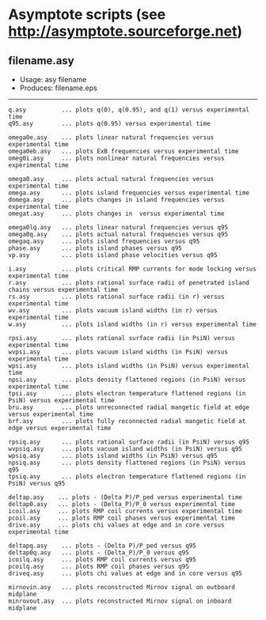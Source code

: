 # Asymptote scripts (see http://asymptote.sourceforge.net)

## filename.asy
- Usage:	    asy filename
- Produces:   filename.eps
---

	q.asy          ... plots q(0), q(0.95), and q(1) versus experimental time
	q95.asy        ... plots q(0.95) versus experimental time

	omega0e.asy    ... plots linear natural frequencies versus experimental time
	omega0eb.asy   ... plots ExB frequencies versus experimental time
	omeg0i.asy     ... plots nonlinear natural frequencies versus experimental time

	omega0.asy     ... plots actual natural frequencies versus experimental time
	omega.asy      ... plots island frequencies versus experimental time
	domega.asy     ... plots changes in island frequencies versus experimental time
	omegat.asy     ... plots changes in  versus experimental time

	omega0lq.asy   ... plots linear natural frequencies versus q95
	omega0q.asy    ... plots actual natural frequencies versus q95
	omegaq.asy     ... plots island frequencies versus q95
	phase.asy      ... plots island phases versus q95
	vp.asy         ... plots island phase velocities versus q95

	i.asy          ... plots critical RMP currents for mode locking versus experimental time
	r.asy          ... plots rational surface radii of penetrated island chains versus experimental time
	rs.asy         ... plots rational surface radii (in r) versus experimental time
	wv.asy         ... plots vacuum island widths (in r) versus experimental time
	w.asy          ... plots island widths (in r) versus experimental time

	rpsi.asy       ... plots rational surface radii (in PsiN) versus experimental time
	wvpsi.asy      ... plots vacuum island widths (in PsiN) versus experimental time
	wpsi.asy       ... plots island widths (in PsiN) versus experimental time
	npsi.asy       ... plots density flattened regions (in PsiN) versus experimental time
	tpsi.asy       ... plots electron temperature flattened regions (in PsiN) versus experimental time
	bru.asy        ... plots unreconnected radial mangetic field at edge versus experimental time
	brf.asy        ... plots fully reconnected radial mangetic field at edge versus experimental time
	
	rpsiq.asy      ... plots rational surface radii (in PsiN) versus q95
	wvpsiq.asy     ... plots vacuum island widths (in PsiN) versus q95
	wpsiq.asy      ... plots island widths (in PsiN) versus q95
	npsiq.asy      ... plots density flattened regions (in PsiN) versus q95
	tpsiq.asy      ... plots electron temperature flattened regions (in PsiN) versus q95
	
	deltap.asy    ... plots - (Delta P)/P_ped versus experimental time
   	deltap0.asy   ... plots - (Delta_P)/P_0 versus experimental time
	icoil.asy     ... plots RMP coil currents versus experimental time 
	pcoil.asy     ... plots RMP coil phases versus experimental time
	drive.asy     ... plots chi values at edge and in core versus experimental time

	deltapq.asy    ... plots - (Delta P)/P_ped versus q95
	deltap0q.asy   ... plots - (Delta_P)/P_0 versus q95
	icoilq.asy     ... plots RMP coil currents versus q95
	pcoilq.asy     ... plots RMP coil phases versus q95
	driveq.asy     ... plots chi values at edge and in core versus q95

	mirnovin.asy   ... plots reconstructed Mirnov signal on outboard midplane
	minrovout.asy  ... plots reconstructed Mirnov signal on inboard midplane
